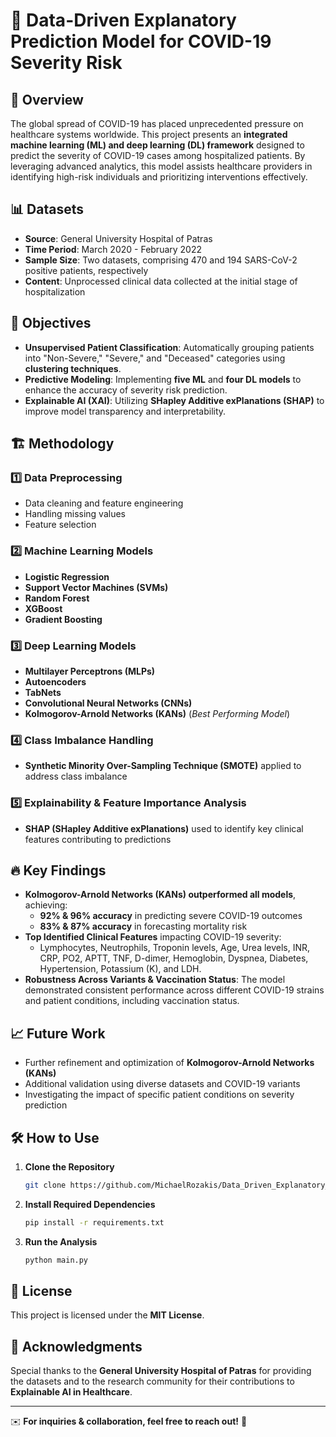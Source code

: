 # 🏥 Data-Driven Explanatory Prediction Model for COVID-19 Severity Risk

## 📌 Overview
The global spread of COVID-19 has placed unprecedented pressure on healthcare systems worldwide. This project presents an **integrated machine learning (ML) and deep learning (DL) framework** designed to predict the severity of COVID-19 cases among hospitalized patients. By leveraging advanced analytics, this model assists healthcare providers in identifying high-risk individuals and prioritizing interventions effectively.

## 📊 Datasets
- **Source**: General University Hospital of Patras
- **Time Period**: March 2020 - February 2022
- **Sample Size**: Two datasets, comprising 470 and 194 SARS-CoV-2 positive patients, respectively
- **Content**: Unprocessed clinical data collected at the initial stage of hospitalization

## 🎯 Objectives
- **Unsupervised Patient Classification**: Automatically grouping patients into "Non-Severe," "Severe," and "Deceased" categories using **clustering techniques**.
- **Predictive Modeling**: Implementing **five ML** and **four DL models** to enhance the accuracy of severity risk prediction.
- **Explainable AI (XAI)**: Utilizing **SHapley Additive exPlanations (SHAP)** to improve model transparency and interpretability.

## 🏗️ Methodology
### **1️⃣ Data Preprocessing**
- Data cleaning and feature engineering
- Handling missing values
- Feature selection

### **2️⃣ Machine Learning Models**
- **Logistic Regression**
- **Support Vector Machines (SVMs)**
- **Random Forest**
- **XGBoost**
- **Gradient Boosting**

### **3️⃣ Deep Learning Models**
- **Multilayer Perceptrons (MLPs)**
- **Autoencoders**
- **TabNets**
- **Convolutional Neural Networks (CNNs)**
- **Kolmogorov-Arnold Networks (KANs)** (*Best Performing Model*)

### **4️⃣ Class Imbalance Handling**
- **Synthetic Minority Over-Sampling Technique (SMOTE)** applied to address class imbalance

### **5️⃣ Explainability & Feature Importance Analysis**
- **SHAP (SHapley Additive exPlanations)** used to identify key clinical features contributing to predictions

## 🔥 Key Findings
- **Kolmogorov-Arnold Networks (KANs) outperformed all models**, achieving:
  - **92% & 96% accuracy** in predicting severe COVID-19 outcomes
  - **83% & 87% accuracy** in forecasting mortality risk
- **Top Identified Clinical Features** impacting COVID-19 severity:
  - Lymphocytes, Neutrophils, Troponin levels, Age, Urea levels, INR, CRP, PO2, APTT, TNF, D-dimer, Hemoglobin, Dyspnea, Diabetes, Hypertension, Potassium (K), and LDH.
- **Robustness Across Variants & Vaccination Status**: The model demonstrated consistent performance across different COVID-19 strains and patient conditions, including vaccination status.

## 📈 Future Work
- Further refinement and optimization of **Kolmogorov-Arnold Networks (KANs)**
- Additional validation using diverse datasets and COVID-19 variants
- Investigating the impact of specific patient conditions on severity prediction

## 🛠️ How to Use
1. **Clone the Repository**
   ```sh
   git clone https://github.com/MichaelRozakis/Data_Driven_Explanatory_Prediction_Model_for_COVID-19_Severity_Risk.git
   ```
2. **Install Required Dependencies**
   ```sh
   pip install -r requirements.txt
   ```
3. **Run the Analysis**
   ```sh
   python main.py
   ```

## 📜 License
This project is licensed under the **MIT License**.

## 🤝 Acknowledgments
Special thanks to the **General University Hospital of Patras** for providing the datasets and to the research community for their contributions to **Explainable AI in Healthcare**.

---
✉️ **For inquiries & collaboration, feel free to reach out!** 🚀
